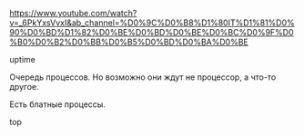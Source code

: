 https://www.youtube.com/watch?v=_6PkYxsVvxI&ab_channel=%D0%9C%D0%B8%D1%80IT%D1%81%D0%90%D0%BD%D1%82%D0%BE%D0%BD%D0%BE%D0%BC%D0%9F%D0%B0%D0%B2%D0%BB%D0%B5%D0%BD%D0%BA%D0%BE

uptime

Очередь процессов. Но возможно они ждут не процессор,
а что-то другое.

Есть блатные процессы.

top



